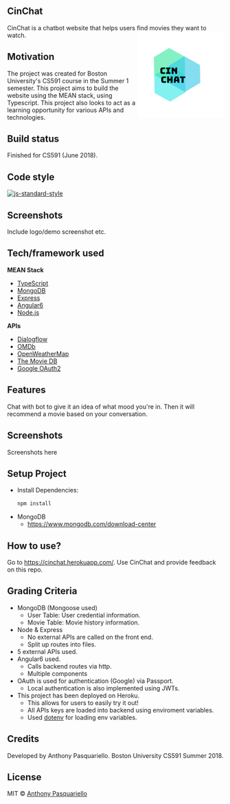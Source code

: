 ## CinChat
CinChat is a chatbot website that helps users find movies they want to watch.
<img src="https://github.com/antpas/CinChat/blob/master/src/assets/images/logo.png" alt="CinChat" align="right" />

## Motivation
The project was created for Boston University's CS591 course in the Summer 1 semester. This project aims to build the website using the MEAN stack, using Typescript. This project also looks to act as a learning opportunity for various APIs and technologies.

## Build status
Finished for CS591 (June 2018).

## Code style
[![js-standard-style](https://img.shields.io/badge/code%20style-standard-brightgreen.svg?style=flat)](https://github.com/feross/standard)
 
## Screenshots
Include logo/demo screenshot etc.

## Tech/framework used
<b>MEAN Stack</b>
- [TypeScript](https://www.typescriptlang.org/)
- [MongoDB](https://www.typescriptlang.org/)
- [Express](https://expressjs.com/)
- [Angular6](https://angular.io/)
- [Node.js](https://nodejs.org/en/)

<b>APIs</b>
- [Dialogflow](https://dialogflow.com/)
- [OMDb](http://www.omdbapi.com/)
- [OpenWeatherMap](https://openweathermap.org/)
- [The Movie DB](https://www.themoviedb.org/?language=en)
- [Google OAuth2](https://google.com)

## Features
Chat with bot to give it an idea of what mood you're in. Then it will recommend a movie based on your conversation.

## Screenshots
Screenshots here

## Setup Project

- Install Dependencies:
    ```javascript
    npm install
    ```
- MongoDB
    - https://www.mongodb.com/download-center     

## How to use?
Go to https://cinchat.herokuapp.com/. Use CinChat and provide feedback on this repo.
## Grading Criteria 
- MongoDB (Mongoose used)
  - User Table: User credential information.
  - Movie Table: Movie history information.
 - Node & Express
    - No external APIs are called on the front end.
    - Split up routes into files.
- 5 external APIs used.
- Angular6 used. 
    - Calls backend routes via http.
    - Multiple components
- OAuth is used for authentication (Google) via Passport.
    - Local authentication is also implemented using JWTs.
- This project has been deployed on Heroku.
    - This allows for users to easily try it out!
    - All APIs keys are loaded into backend using enviroment variables.
     - Used [dotenv](https://github.com/motdotla/dotenv) for loading env variables.

## Credits
Developed by Anthony Pasquariello.
Boston University CS591 Summer 2018.

## License

MIT © [Anthony Pasquariello](https://github.com/antpas)

